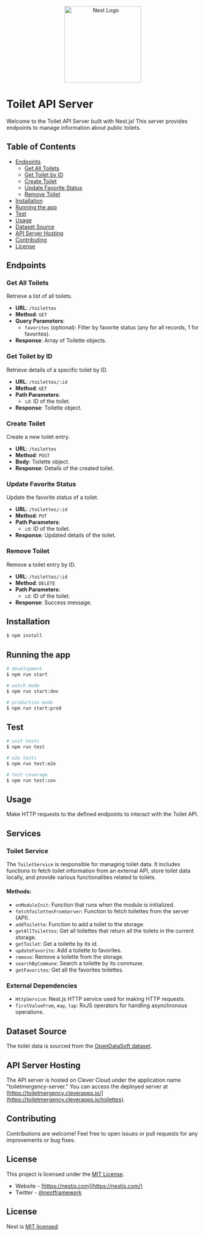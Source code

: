 <p align="center">
  <a href="http://nestjs.com/" target="blank"><img src="https://f-droid.org/repo/org.woheller69.lavatories/en-US/icon_Ivd-E0kQp51JAAR2ldnvcDqlhOA8D50kun4q1qC3-g8=.png" width="200" alt="Nest Logo" /></a>
</p>

# Toilet API Server

Welcome to the Toilet API Server built with Nest.js! This server provides endpoints to manage information about public toilets.

## Table of Contents
- [Endpoints](#endpoints)
  - [Get All Toilets](#get-all-toilets)
  - [Get Toilet by ID](#get-toilet-by-id)
  - [Create Toilet](#create-toilet)
  - [Update Favorite Status](#update-favorite-status)
  - [Remove Toilet](#remove-toilet)
- [Installation](#installation)
- [Running the app](#running-the-app)
- [Test](#test)
- [Usage](#usage)
- [Dataset Source](#dataset-source)
- [API Server Hosting](#api-server-hosting)
- [Contributing](#contributing)
- [License](#license)

## Endpoints

### Get All Toilets

Retrieve a list of all toilets.

- **URL**: `/toilettes`
- **Method**: `GET`
- **Query Parameters**:
  - `favorites` (optional): Filter by favorite status (any for all records, 1 for favorites).
- **Response**: Array of Toilette objects.

### Get Toilet by ID

Retrieve details of a specific toilet by ID.

- **URL**: `/toilettes/:id`
- **Method**: `GET`
- **Path Parameters**:
  - `id`: ID of the toilet.
- **Response**: Toilette object.

### Create Toilet

Create a new toilet entry.

- **URL**: `/toilettes`
- **Method**: `POST`
- **Body**: Toilette object.
- **Response**: Details of the created toilet.

### Update Favorite Status

Update the favorite status of a toilet.

- **URL**: `/toilettes/:id`
- **Method**: `PUT`
- **Path Parameters**:
  - `id`: ID of the toilet.
- **Response**: Updated details of the toilet.

### Remove Toilet

Remove a toilet entry by ID.

- **URL**: `/toilettes/:id`
- **Method**: `DELETE`
- **Path Parameters**:
  - `id`: ID of the toilet.
- **Response**: Success message.


## Installation

```bash
$ npm install
```

## Running the app

```bash
# development
$ npm run start

# watch mode
$ npm run start:dev

# production mode
$ npm run start:prod
```

## Test

```bash
# unit tests
$ npm run test

# e2e tests
$ npm run test:e2e

# test coverage
$ npm run test:cov
```

## Usage

Make HTTP requests to the defined endpoints to interact with the Toilet API.

## Services

### Toilet Service

The `ToiletService` is responsible for managing toilet data. It includes functions to fetch toilet information from an external API, store toilet data locally, and provide various functionalities related to toilets.

#### Methods:

- `onModuleInit`: Function that runs when the module is initialized.
- `fetchToilettesFromServer`: Function to fetch toilettes from the server (API).
- `addToilette`: Function to add a toilet to the storage.
- `getAllToilettes`: Get all toilettes that return all the toilets in the current storage.
- `getToilet`: Get a toilette by its id.
- `updateFavorite`: Add a toilette to favorites.
- `remove`: Remove a toilette from the storage.
- `searchByCommune`: Search a toilette by its commune.
- `getFavorites`: Get all the favorites toilettes.

### External Dependencies

- `HttpService`: Nest.js HTTP service used for making HTTP requests.
- `firstValueFrom`, `map`, `tap`: RxJS operators for handling asynchronous operations.

## Dataset Source

The toilet data is sourced from the [OpenDataSoft dataset](https://data.opendatasoft.com/explore/dataset/fr-toilettes-publiques%40ampmetropole/table/).

## API Server Hosting

The API server is hosted on Clever Cloud under the application name "toiletmergency-server." You can access the deployed server at [https://toiletmergency.cleverapps.io/](https://toiletmergency.cleverapps.io/toilettes).

## Contributing

Contributions are welcome! Feel free to open issues or pull requests for any improvements or bug fixes.

## License

This project is licensed under the [MIT License](LICENSE).

- Website - [https://nestjs.com](https://nestjs.com/)
- Twitter - [@nestframework](https://twitter.com/nestframework)

## License

Nest is [MIT licensed](LICENSE).
